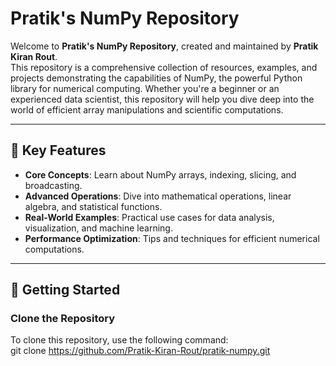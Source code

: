 # Pratik's NumPy Repository  

Welcome to **Pratik's NumPy Repository**, created and maintained by **Pratik Kiran Rout**.  
This repository is a comprehensive collection of resources, examples, and projects demonstrating the capabilities of NumPy, the powerful Python library for numerical computing. Whether you're a beginner or an experienced data scientist, this repository will help you dive deep into the world of efficient array manipulations and scientific computations.  

---

## 📌 Key Features  

- **Core Concepts**: Learn about NumPy arrays, indexing, slicing, and broadcasting.  
- **Advanced Operations**: Dive into mathematical operations, linear algebra, and statistical functions.  
- **Real-World Examples**: Practical use cases for data analysis, visualization, and machine learning.  
- **Performance Optimization**: Tips and techniques for efficient numerical computations.  

---

## 🚀 Getting Started  

### Clone the Repository  
To clone this repository, use the following command:  
git clone https://github.com/Pratik-Kiran-Rout/pratik-numpy.git
